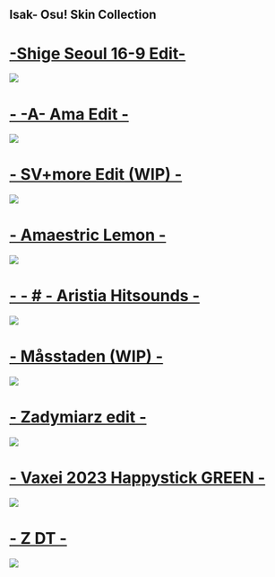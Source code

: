 ## Isak- Osu! Skin Collection

# [-Shige Seoul 16-9 Edit-](https://drive.google.com/file/d/1XSqTxeBB8zonfNun-QLB9thWMr0ZMelQ/view?usp=sharing)
![](https://osu.ppy.sh/ss/19519331/59c9)

# [- -A- Ama Edit -](https://drive.google.com/file/d/1_4qKQo9XcqzC5HlgQfWQoE9DmiKMhK2T/view?usp=drive_link)
![](https://osu.ppy.sh/ss/19480943/ddd2)


# [- SV+more Edit (WIP) -](https://drive.google.com/file/d/1k160HZnz7DlsGbNmtcyCTSM1xNZgjfej/view?usp=drive_link)
![](https://osu.ppy.sh/ss/19480950/127f)


# [- Amaestric Lemon -](https://drive.google.com/file/d/1mnIc8uJlDkap9k93iJ5ZFgdLkumk1U43/view?usp=drive_link)
![](https://osu.ppy.sh/ss/19480965/0aa6)


# [- - # - Aristia Hitsounds -](https://drive.google.com/file/d/14_2N4QVGfS8lpmqbgbsdqM3YiPyKpHrx/view?usp=drive_link)
![](https://osu.ppy.sh/ss/19480986/6d31)


# [- Måsstaden (WIP) -](https://drive.google.com/file/d/1NB387fb-kHyszGHgVGWNE98nMpOZnJTK/view?usp=drive_link)
![](https://osu.ppy.sh/ss/19480993/060c)


# [- Zadymiarz edit -](https://drive.google.com/file/d/1TFGHR05oz9gyHnSe8RcptC5E6KdTaRue/view?usp=drive_link)
![](https://osu.ppy.sh/ss/19481002/44ff)


# [- Vaxei 2023 Happystick GREEN -](https://drive.google.com/file/d/1UUU0oncygBF9JeLz1EA0wehYVmUwuR1N/view?usp=drive_link)
![](https://osu.ppy.sh/ss/19481004/6c01)


# [- Z DT -](https://drive.google.com/file/d/1b-u-c8ktNEe-hr2vHJxGUiKr2y1R-KJ8/view?usp=drive_link)
![](https://osu.ppy.sh/ss/19481011/d5bf)
